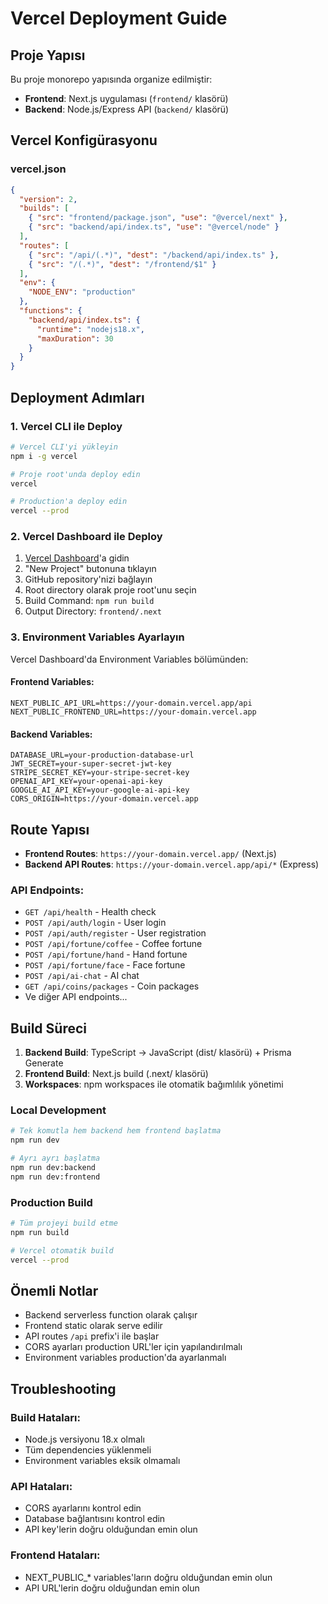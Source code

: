 # Vercel Deployment Guide

## Proje Yapısı

Bu proje monorepo yapısında organize edilmiştir:
- **Frontend**: Next.js uygulaması (`frontend/` klasörü)
- **Backend**: Node.js/Express API (`backend/` klasörü)

## Vercel Konfigürasyonu

### vercel.json
```json
{
  "version": 2,
  "builds": [
    { "src": "frontend/package.json", "use": "@vercel/next" },
    { "src": "backend/api/index.ts", "use": "@vercel/node" }
  ],
  "routes": [
    { "src": "/api/(.*)", "dest": "/backend/api/index.ts" },
    { "src": "/(.*)", "dest": "/frontend/$1" }
  ],
  "env": {
    "NODE_ENV": "production"
  },
  "functions": {
    "backend/api/index.ts": {
      "runtime": "nodejs18.x",
      "maxDuration": 30
    }
  }
}
```

## Deployment Adımları

### 1. Vercel CLI ile Deploy

```bash
# Vercel CLI'yi yükleyin
npm i -g vercel

# Proje root'unda deploy edin
vercel

# Production'a deploy edin
vercel --prod
```

### 2. Vercel Dashboard ile Deploy

1. [Vercel Dashboard](https://vercel.com/dashboard)'a gidin
2. "New Project" butonuna tıklayın
3. GitHub repository'nizi bağlayın
4. Root directory olarak proje root'unu seçin
5. Build Command: `npm run build`
6. Output Directory: `frontend/.next`

### 3. Environment Variables Ayarlayın

Vercel Dashboard'da Environment Variables bölümünden:

#### Frontend Variables:
```
NEXT_PUBLIC_API_URL=https://your-domain.vercel.app/api
NEXT_PUBLIC_FRONTEND_URL=https://your-domain.vercel.app
```

#### Backend Variables:
```
DATABASE_URL=your-production-database-url
JWT_SECRET=your-super-secret-jwt-key
STRIPE_SECRET_KEY=your-stripe-secret-key
OPENAI_API_KEY=your-openai-api-key
GOOGLE_AI_API_KEY=your-google-ai-api-key
CORS_ORIGIN=https://your-domain.vercel.app
```

## Route Yapısı

- **Frontend Routes**: `https://your-domain.vercel.app/` (Next.js)
- **Backend API Routes**: `https://your-domain.vercel.app/api/*` (Express)

### API Endpoints:
- `GET /api/health` - Health check
- `POST /api/auth/login` - User login
- `POST /api/auth/register` - User registration
- `POST /api/fortune/coffee` - Coffee fortune
- `POST /api/fortune/hand` - Hand fortune
- `POST /api/fortune/face` - Face fortune
- `POST /api/ai-chat` - AI chat
- `GET /api/coins/packages` - Coin packages
- Ve diğer API endpoints...

## Build Süreci

1. **Backend Build**: TypeScript → JavaScript (dist/ klasörü) + Prisma Generate
2. **Frontend Build**: Next.js build (.next/ klasörü)
3. **Workspaces**: npm workspaces ile otomatik bağımlılık yönetimi

### Local Development
```bash
# Tek komutla hem backend hem frontend başlatma
npm run dev

# Ayrı ayrı başlatma
npm run dev:backend
npm run dev:frontend
```

### Production Build
```bash
# Tüm projeyi build etme
npm run build

# Vercel otomatik build
vercel --prod
```

## Önemli Notlar

- Backend serverless function olarak çalışır
- Frontend static olarak serve edilir
- API routes `/api` prefix'i ile başlar
- CORS ayarları production URL'ler için yapılandırılmalı
- Environment variables production'da ayarlanmalı

## Troubleshooting

### Build Hataları:
- Node.js versiyonu 18.x olmalı
- Tüm dependencies yüklenmeli
- Environment variables eksik olmamalı

### API Hataları:
- CORS ayarlarını kontrol edin
- Database bağlantısını kontrol edin
- API key'lerin doğru olduğundan emin olun

### Frontend Hataları:
- NEXT_PUBLIC_* variables'ların doğru olduğundan emin olun
- API URL'lerin doğru olduğundan emin olun
